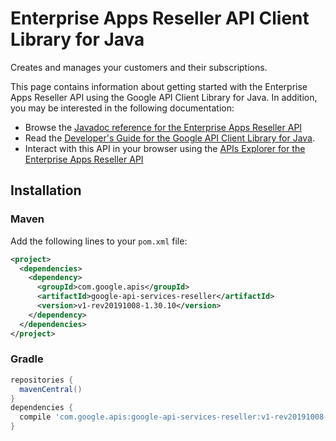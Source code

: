 # Enterprise Apps Reseller API Client Library for Java

Creates and manages your customers and their subscriptions.

This page contains information about getting started with the Enterprise Apps Reseller API
using the Google API Client Library for Java. In addition, you may be interested
in the following documentation:

* Browse the [Javadoc reference for the Enterprise Apps Reseller API][javadoc]
* Read the [Developer's Guide for the Google API Client Library for Java][google-api-client].
* Interact with this API in your browser using the [APIs Explorer for the Enterprise Apps Reseller API][api-explorer]

## Installation

### Maven

Add the following lines to your `pom.xml` file:

```xml
<project>
  <dependencies>
    <dependency>
      <groupId>com.google.apis</groupId>
      <artifactId>google-api-services-reseller</artifactId>
      <version>v1-rev20191008-1.30.10</version>
    </dependency>
  </dependencies>
</project>
```

### Gradle

```gradle
repositories {
  mavenCentral()
}
dependencies {
  compile 'com.google.apis:google-api-services-reseller:v1-rev20191008-1.30.10'
}
```

[javadoc]: https://googleapis.dev/java/google-api-services-reseller/latest/index.html
[google-api-client]: https://github.com/googleapis/google-api-java-client/
[api-explorer]: https://developers.google.com/apis-explorer/#p/reseller/v1/
